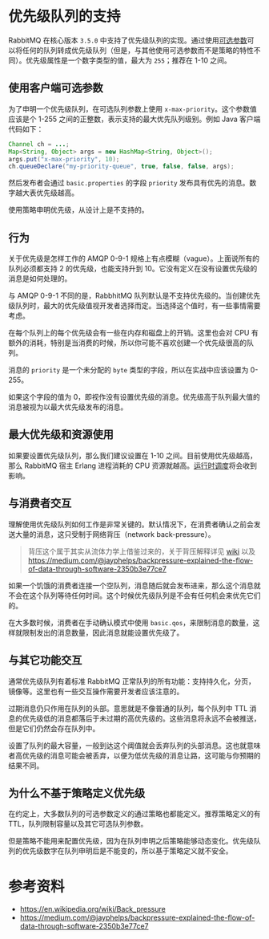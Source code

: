 # 优先级队列的支持

RabbitMQ 在核心版本 `3.5.0` 中支持了优先级队列的实现。通过使用[可选参数](https://www.rabbitmq.com/queues.html#optional-arguments)可以将任何的队列转成优先级队列（但是，与其他使用可选参数而不是策略的特性不同）。优先级属性是一个数字类型的值，最大为 `255`；推荐在 1-10 之间。

## 使用客户端可选参数

为了申明一个优先级队列，在可选队列参数上使用 `x-max-priority`。这个参数值应该是个 1-255 之间的正整数，表示支持的最大优先队列级别。例如 Java 客户端代码如下：

```java
Channel ch = ...;
Map<String, Object> args = new HashMap<String, Object>();
args.put("x-max-priority", 10);
ch.queueDeclare("my-priority-queue", true, false, false, args);
```

然后发布者会通过 `basic.properties` 的字段 `priority` 发布具有优先的消息。数字越大表优先级越高。

使用策略申明优先级，从设计上是不支持的。

## 行为

关于优先级是怎样工作的 AMQP 0-9-1 规格上有点模糊（vague）。上面说所有的队列必须都支持 2 的优先级，也能支持升到 10。它没有定义在没有设置优先级的消息是如何处理的。

与 AMQP 0-9-1 不同的是，RabbhitMQ 队列默认是不支持优先级的。当创建优先级队列时，最大的优先级值视开发者选择而定。当选择这个值时，有一些事情需要考虑。

在每个队列上的每个优先级会有一些在内存和磁盘上的开销。这里也会对 CPU 有额外的消耗，特别是当消费的时候，所以你可能不喜欢创建一个优先级很高的队列。

消息的 `priority` 是一个未分配的 `byte` 类型的字段，所以在实战中应该设置为 0-255。

如果这个字段的值为 0，即视作没有设置优先级的消息。优先级高于队列最大值的消息被视为以最大优先级发布的消息。

## 最大优先级和资源使用

如果要设置优先级队列，那么我们建议设置在 1-10 之间。目前使用优先级越高，那么 RabbitMQ 宿主 Erlang 进程消耗的 CPU 资源就越高。[运行时调度](https://www.rabbitmq.com/runtime.html)将会收到影响。

## 与消费者交互

理解使用优先级队列如何工作是非常关键的。默认情况下，在消费者确认之前会发送大量的消息，这只受制于网络背压（network back-pressure）。

> 背压这个属于其实从流体力学上借鉴过来的，关于背压解释详见 [wiki](https://en.wikipedia.org/wiki/Back_pressure) 以及 https://medium.com/@jayphelps/backpressure-explained-the-flow-of-data-through-software-2350b3e77ce7

如果一个饥饿的消费者连接一个空队列，消息随后就会发布进来，那么这个消息就不会在这个队列等待任何时间。这个时候优先级队列是不会有任何机会来优先它们的。

在大多数时候，消费者在手动确认模式中使用 `basic.qos`，来限制消息的数量，这样就限制发出的消息数量，因此消息就能设置优先级了。

## 与其它功能交互

通常优先级队列有着标准 RabbitMQ 正常队列的所有功能：支持持久化，分页，镜像等。这里也有一些交互操作需要开发者应该注意的。

过期消息仍只作用在队列的头部。意思就是不像普通的队列，每个队列中 TTL 消息的优先级低的消息都落后于未过期的高优先级的。这些消息将永远不会被推送，但是它们仍然会存在队列中。

设置了队列的最大容量，一般到达这个阈值就会丢弃队列的头部消息。这也就意味者高优先级的消息可能会被丢弃，以便为低优先级的消息让路，这可能与你预期的结果不同。

## 为什么不基于策略定义优先级

在约定上，大多数队列的可选参数定义的通过策略也都能定义。推荐策略定义的有 TTL，队列限制容量以及其它可选队列参数。

但是策略不能用来配置优先级，因为在队列申明之后策略能够动态变化。优先级队列的优先级数字在队列申明后是不能变的，所以基于策略定义就不安全。





# 参考资料

- https://en.wikipedia.org/wiki/Back_pressure
- https://medium.com/@jayphelps/backpressure-explained-the-flow-of-data-through-software-2350b3e77ce7